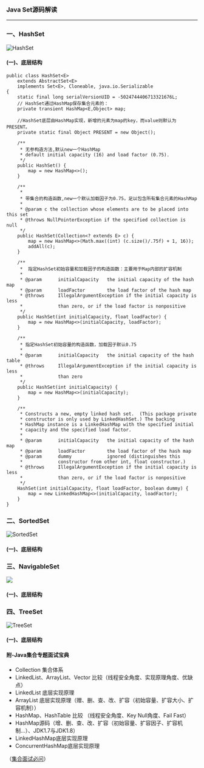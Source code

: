 ### Java Set源码解读 ###
***

### 一、HashSet ###

![HashSet](https://i.imgur.com/kktDhKT.png)

#### (一)、底层结构 ####

	public class HashSet<E>
	    extends AbstractSet<E>
	    implements Set<E>, Cloneable, java.io.Serializable
	{
	    static final long serialVersionUID = -5024744406713321676L;
		// HashSet通过HashMap保存集合元素的：
	    private transient HashMap<E,Object> map;
	
	    //HashSet底层由HashMap实现，新增的元素为map的key，而value则默认为PRESENT。
	    private static final Object PRESENT = new Object();
	
	    /**
	     * 无参构造方法,默认new一个HashMap
	     * default initial capacity (16) and load factor (0.75).
	     */
	    public HashSet() {
	        map = new HashMap<>();
	    }
	
	    /**
	     * 
	     * 带集合的构造函数,new一个默认加载因子为0.75，足以包含所有集合元素的HashMap
	     *
	     * @param c the collection whose elements are to be placed into this set
	     * @throws NullPointerException if the specified collection is null
	     */
	    public HashSet(Collection<? extends E> c) {
	        map = new HashMap<>(Math.max((int) (c.size()/.75f) + 1, 16));
	        addAll(c);
	    }
	
	    /**
	     *  指定HashSet初始容量和加载因子的构造函数：主要用于Map内部的扩容机制
	     *
	     * @param      initialCapacity   the initial capacity of the hash map
	     * @param      loadFactor        the load factor of the hash map
	     * @throws     IllegalArgumentException if the initial capacity is less
	     *             than zero, or if the load factor is nonpositive
	     */
	    public HashSet(int initialCapacity, float loadFactor) {
	        map = new HashMap<>(initialCapacity, loadFactor);
	    }
	
	    /**
	     * 指定HashSet初始容量的构造函数，加载因子默认0.75
	     *
	     * @param      initialCapacity   the initial capacity of the hash table
	     * @throws     IllegalArgumentException if the initial capacity is less
	     *             than zero
	     */
	    public HashSet(int initialCapacity) {
	        map = new HashMap<>(initialCapacity);
	    }
	
	    /**
	     * Constructs a new, empty linked hash set.  (This package private
	     * constructor is only used by LinkedHashSet.) The backing
	     * HashMap instance is a LinkedHashMap with the specified initial
	     * capacity and the specified load factor.
	     *
	     * @param      initialCapacity   the initial capacity of the hash map
	     * @param      loadFactor        the load factor of the hash map
	     * @param      dummy             ignored (distinguishes this
	     *             constructor from other int, float constructor.)
	     * @throws     IllegalArgumentException if the initial capacity is less
	     *             than zero, or if the load factor is nonpositive
	     */
	    HashSet(int initialCapacity, float loadFactor, boolean dummy) {
	        map = new LinkedHashMap<>(initialCapacity, loadFactor);
	    }
	}



### 二、SortedSet ###


![SortedSet](https://i.imgur.com/3rdhLH0.png)

#### (一)、底层结构 ####




### 三、NavigableSet ###

![](https://i.imgur.com/EP26ceN.png)

#### (一)、底层结构 ####




### 四、TreeSet ###

![TreeSet](https://i.imgur.com/HEn2zIq.png)

#### (一)、底层结构 ####


#### 附-Java集合专题面试宝典 ####

- Collection 集合体系
- LinkedList、ArrayList、Vector 比较（线程安全角度、实现原理角度、优缺点）
- LinkedList 底层实现原理
- ArrayList 底层实现原理（赠、删、查、改、扩容（初始容量、扩容大小、扩容机制））
- HashMap、HashTable 比较 （线程安全角度、Key Null角度、Fail Fast）
- HashMap源码（增、删、查、改、扩容（初始容量、扩容因子、扩容机制...）、JDK1.7与JDK1.8）
- LinkedHashMap底层实现原理
- ConcurrentHashMap底层实现原理

（[集合面试必问](https://mp.weixin.qq.com/s?__biz=MzU4NDQ4MzU5OA==&mid=2247484308&idx=1&sn=e3607919aed604be629617f867f46844&chksm=fd9855f5caefdce3f1ee72cb33b9b3bf9899fa2b64bbb92f1e820c0ef3985245b1f7dfc05358&mpshare=1&scene=1&srcid=08248lErlPI3QKHCLNEfSqBN#rd)）












